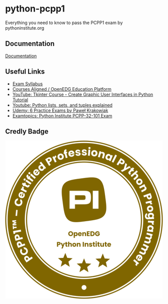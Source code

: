 # python-pcpp1
Everything you need to know to pass the PCPP1 exam by pythoninstitute.org

## Documentation
[Documentation](doc/doc.pdf)

## Useful Links
- [Exam Syllabus](https://pythoninstitute.org/assets/628def5091da2303121759.pdf)
- [Courses Aligned / OpenEDG Education Platform](https://pythoninstitute.org/pcpp1)
- [YouTube: Tkinter Course - Create Graphic User Interfaces in Python Tutorial](https://youtu.be/YXPyB4XeYLA?si=pb_nie0gseMJEhVG)
- [Youtube: Python lists, sets, and tuples explained](https://www.youtube.com/watch?v=gOMW_n2-2Mw)
- [Udemy: 6 Practice Exams by Paweł Krakowiak](https://www.udemy.com/course/become-a-certified-professional-in-python-programming-1-with-pcpp1/)
- [Examtopics: Python Institute PCPP-32-101 Exam](https://www.examtopics.com/exams/python-institute/pcpp-32-101/)

## Credly Badge
[![Credly Badge](doc/images/badge.png)](https://www.credly.com/badges/efb5b4b1-47f8-4cd3-b497-6ab45b427232)



